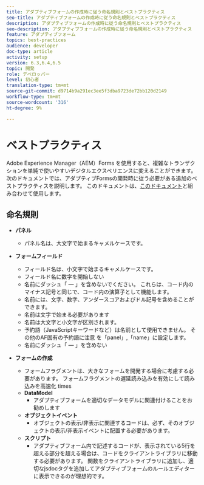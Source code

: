 ```yaml
---
title: アダプティブフォームの作成時に従う命名規則とベストプラクティス
seo-title: アダプティブフォームの作成時に従う命名規則とベストプラクティス
description: アダプティブフォームの作成時に従う命名規則とベストプラクティス
seo-description: アダプティブフォームの作成時に従う命名規則とベストプラクティス
feature: アダプティブフォーム
topics: best-practices
audience: developer
doc-type: article
activity: setup
version: 6.3,6.4,6.5
topic: 開発
role: デベロッパー
level: 初心者
translation-type: tm+mt
source-git-commit: d9714b9a291ec3ee5f3dba9723de72bb120d2149
workflow-type: tm+mt
source-wordcount: '316'
ht-degree: 9%

---
```


# ベストプラクティス

Adobe Experience Manager（AEM）Forms を使用すると、複雑なトランザクションを単純で使いやすいデジタルエクスペリエンスに変えることができます。次のドキュメントでは、アダプティブFormsの開発時に従う必要がある追加のベストプラクティスを説明します。 このドキュメントは、[このドキュメント](https://helpx.adobe.com/experience-manager/6-3/forms/using/adaptive-forms-best-practices.html#Overview)と組み合わせて使用します。

## 命名規則

* **パネル**
   * パネル名は、大文字で始まるキャメルケースです。

* **フォームフィールド**
   * フィールド名は、小文字で始まるキャメルケースです。
   * フィールド名に数字を開始しない
   * 名前にダッシュ「 — 」を含めないでください。 これらは、コード内のマイナス記号と同じで、コード内の演算子として機能します。
   * 名前には、文字、数字、アンダースコアおよびドル記号を含めることができます。
   * 名前は文字で始まる必要があります
   * 名前は大文字と小文字が区別されます。
   * 予約語（JavaScriptキーワードなど）は名前として使用できません。 その他のAF固有の予約語に注意   を「panel」,「name」に設定します。
   * 名前にダッシュ「 — 」を含めない
* **フォームの作成**
   * フォームフラグメントは、大きなフォームを開発する場合に考慮する必要があります。 フォームフラグメントの遅延読み込みを有効にして読み込みを高速化   times
   * **DataModel**
      * アダプティブフォームを適切なデータモデルに関連付けることをお勧めします
   * **オブジェクトイベント**
      * オブジェクトの表示/非表示に関連するコードは、必ず、そのオブジェクトの表示/非表示イベントに配置する必要があります。
   * **スクリプト**
      * アダプティブフォーム内で記述するコードが、表示されている5行を超える部分を超える場合は、コードをクライアントライブラリに移動する必要があります。 関数をクライアントライブラリに追加し、適切なjsdocタグを追加してアダプティブフォームのルールエディターに表示できるのが理想的です。


